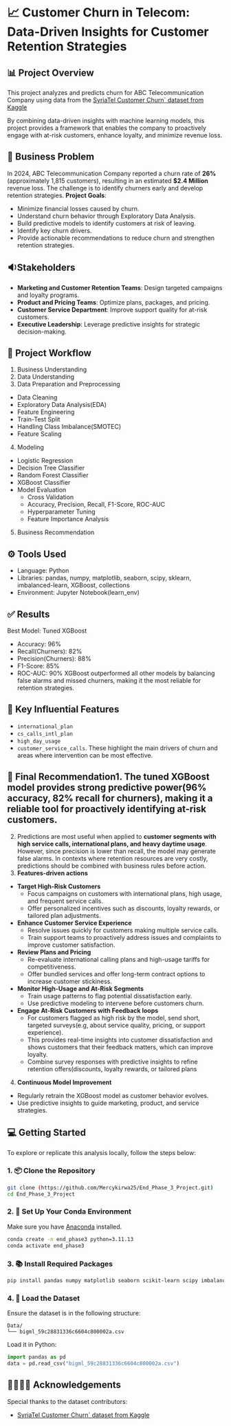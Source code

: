 # 📈 Customer Churn in Telecom: Data-Driven Insights for Customer Retention Strategies

## 📊 Project Overview
This project analyzes and predicts churn for ABC Telecommunication Company using data from the [SyriaTel Customer Churn` dataset from Kaggle](https://www.kaggle.com/datasets/becksddf/churn-in-telecoms-dataset)

By combining data-driven insights with machine learning models, this project provides a framework that enables the company to proactively engage with at-risk customers, enhance loyalty, and minimize revenue loss.

## 🧠 Business Problem
In 2024, ABC Telecommunication Company reported a churn rate of **26%**(approximately 1,815 customers), resulting in an estimated **$2.4 Million** revenue loss. 
The challenge is to identify churners early and develop retention strategies.
**Project Goals**: 
- Minimize financial losses caused by churn. 
- Understand churn behavior through Exploratory Data Analysis.
- Build predictive models to identify customers at risk of leaving.
- Identify key churn drivers.
- Provide actionable recommendations to reduce churn and strengthen retention strategies.

 ## 🔉Stakeholders
 - **Marketing and Customer Retention Teams**: Design targeted campaigns and loyalty programs.
- **Product and Pricing Teams**: Optimize plans, packages, and pricing.
- **Customer Service Department**: Improve support quality for at-risk customers.
- **Executive Leadership**: Leverage predictive insights for strategic decision-making.

## 📁 Project Workflow 
1. Business Understanding
2. Data Understanding
3. Data Preparation and Preprocessing
  - Data Cleaning
  - Exploratory Data Analysis(EDA)
  - Feature Engineering
  - Train-Test Split
  - Handling Class Imbalance(SMOTEC)
  - Feature Scaling
4. Modeling
  - Logistic Regression
  - Decision Tree Classifier
  - Random Forest Classifier
  - XGBoost Classifier
  - Model Evaluation
    - Cross Validation
    - Accuracy, Precision, Recall, F1-Score, ROC-AUC
    - Hyperparameter Tuning
    - Feature Importance Analysis
5. Business Recommendation

## ⚙️ Tools Used
- Language: Python
- Libraries: pandas, numpy, matplotlib, seaborn, scipy, sklearn, imbalanced-learn, XGBoost, collections
- Environment: Jupyter Notebook(learn_env)

## ✅ Results
Best Model: Tuned XGBoost
- Accuracy: 96%
- Recall(Churners): 82%
- Precision(Churners): 88%
- F1-Score: 85%
- ROC-AUC: 90%
XGBoost outperformed all other models by balancing false alarms and missed churners, making it the most reliable for retention strategies.

## 🔑 Key Influential Features
- `international_plan`
- `cs_calls_intl_plan`
- `high_day_usage`
- `customer_service_calls`.
These highlight the main drivers of churn and areas where intervention can be most effective.

## 📝 Final Recommendation1. The tuned **XGBoost** model provides strong predictive power(96% accuracy, 82% recall for churners), making it a reliable tool for **proactively identifying at-risk customers**.
2. Predictions are most useful when applied to **customer segments with high service calls, international plans, and heavy daytime usage**. However, since precision is lower than recall, the model may generate false alarms. In contexts where retention resources are very costly, predictions should be combined with business rules before action.
3. **Features-driven actions**
- **Target High-Risk Customers**
    - Focus campaigns on customers with international plans, high usage, and frequent service calls.
    - Offer personalized incentives such as discounts, loyalty rewards, or tailored plan adjustments.
- **Enhance Customer Service Experience**
    - Resolve issues quickly for customers making multiple service calls.
    - Train support teams to proactively address issues and complaints to improve customer satisfaction.
- **Review Plans and Pricing**
    - Re-evaluate international calling plans and high-usage tariffs for competitiveness.
    - Offer bundled services and offer long-term contract options to increase customer stickiness.
- **Monitor High-Usage and At-Risk Segments**
    - Train usage patterns to flag potential dissatisfaction early.
    - Use predictive modeling to intervene before customers churn.
- **Engage At-Risk Customers with Feedback loops**
    - For customers flagged as high risk by the model, send short, targeted surveys(e.g, about service quality, pricing, or support experience).
    - This provides real-time insights into customer dissatisfaction and shows customers that their feedback matters, which can improve loyalty.
    - Combine survey responses with predictive insights to refine retention offers(discounts, loyalty rewards, or tailored plans
4. **Continuous Model Improvement**
- Regularly retrain the XGBoost model as customer behavior evolves.
- Use predictive insights to guide marketing, product, and service strategies.
  
## 💻 Getting Started

To explore or replicate this analysis locally, follow the steps below:
### 1. 📦 Clone the Repository
```bash
git clone (https://github.com/Mercykirwa25/End_Phase_3_Project.git)
cd End_Phase_3_Project
```
### 2. 🐍 Set Up Your Conda Environment
Make sure you have [Anaconda](https://www.anaconda.com/) installed.
```bash
conda create -n end_phase3 python=3.11.13
conda activate end_phase3 
```

### 3. 📚 Install Required Packages
```bash
pip install pandas numpy matplotlib seaborn scikit-learn scipy imbalanced-learn xgboost
```
### 4. 📁 Load the Dataset
Ensure the dataset is in the following structure:
```
Data/
└── bigml_59c28831336c6604c800002a.csv
```
Load it in Python:
```python
import pandas as pd
data = pd.read_csv("bigml_59c28831336c6604c800002a.csv")
```

## 🫱🏽‍🫲🏽 Acknowledgements
Special thanks to the dataset contributors:
* [SyriaTel Customer Churn` dataset from Kaggle](https://www.kaggle.com/datasets/becksddf/churn-in-telecoms-dataset)
